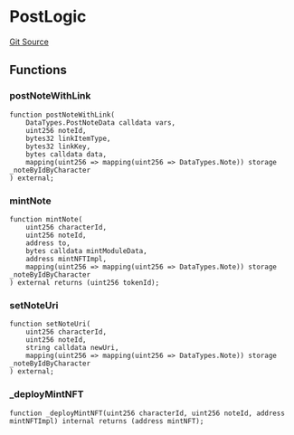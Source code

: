 # PostLogic
[Git Source](https://github.com/Crossbell-Box/Crossbell-Contracts/blob/3060ff9b47459c3bc54ac39115cb04b01451f340/contracts/libraries/PostLogic.sol)


## Functions
### postNoteWithLink


```solidity
function postNoteWithLink(
    DataTypes.PostNoteData calldata vars,
    uint256 noteId,
    bytes32 linkItemType,
    bytes32 linkKey,
    bytes calldata data,
    mapping(uint256 => mapping(uint256 => DataTypes.Note)) storage _noteByIdByCharacter
) external;
```

### mintNote


```solidity
function mintNote(
    uint256 characterId,
    uint256 noteId,
    address to,
    bytes calldata mintModuleData,
    address mintNFTImpl,
    mapping(uint256 => mapping(uint256 => DataTypes.Note)) storage _noteByIdByCharacter
) external returns (uint256 tokenId);
```

### setNoteUri


```solidity
function setNoteUri(
    uint256 characterId,
    uint256 noteId,
    string calldata newUri,
    mapping(uint256 => mapping(uint256 => DataTypes.Note)) storage _noteByIdByCharacter
) external;
```

### _deployMintNFT


```solidity
function _deployMintNFT(uint256 characterId, uint256 noteId, address mintNFTImpl) internal returns (address mintNFT);
```

